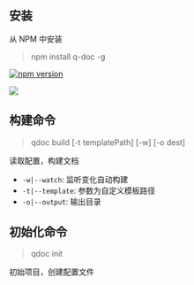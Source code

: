 ## 安装

从 NPM 中安装

> npm install q-doc -g

[![npm version](https://badge.fury.io/js/q-doc.svg)](http://badge.fury.io/js/q-doc)

![](https://nodei.co/npm/q-doc.png?downloads=true&downloadRank=true&stars=true)



## 构建命令

> qdoc build [-t templatePath] [-w] [-o dest]

读取配置，构建文档

* `-w|--watch`: 监听变化自动构建
* `-t|--template`: 参数为自定义模板路径
* `-o|--output`: 输出目录

## 初始化命令

> qdoc init

初始项目，创建配置文件
